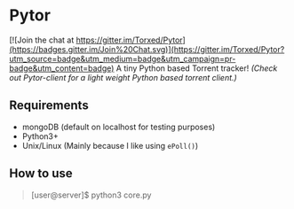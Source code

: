 # Pytor

[![Join the chat at https://gitter.im/Torxed/Pytor](https://badges.gitter.im/Join%20Chat.svg)](https://gitter.im/Torxed/Pytor?utm_source=badge&utm_medium=badge&utm_campaign=pr-badge&utm_content=badge)
A tiny Python based Torrent tracker!
*(Check out Pytor-client for a light weight Python based torrent client.)*

Requirements
------------
* mongoDB (default on localhost for testing purposes)
* Python3+
* Unix/Linux (Mainly because I like using `ePoll()`)

How to use
----------
> [user@server]$ python3 core.py
